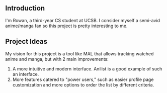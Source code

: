 ## Introduction

I'm Rowan, a third-year CS student at UCSB. I consider myself a semi-avid anime/manga fan so this project is pretty interesting to me.

## Project Ideas

My vision for this project is a tool like MAL that allows tracking watched anime and manga, but with 2 main improvements:

1. A more intuitive and modern interface. Anilist is a good example of such an interface.
2. More features catered to "power users," such as easier profile page customization and more options to order the list by different criteria.
